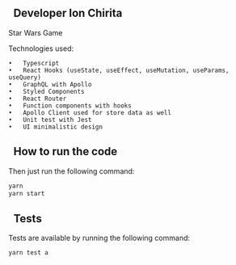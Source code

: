 
## &nbsp; Developer Ion Chirita

Star Wars Game

Technologies used: 

	•	Typescript
	•	React Hooks (useState, useEffect, useMutation, useParams, useQuery)
	•	GraphQL with Apollo
	•	Styled Components
	•	React Router
	•	Function components with hooks
	•	Apollo Client used for store data as well
	•	Unit test with Jest
	•	UI minimalistic design

## &nbsp; How to run the code

Then just run the following command:

```sh
yarn 
yarn start
```

##  &nbsp; Tests
Tests are available by running the following command:
```sh
yarn test a
```
